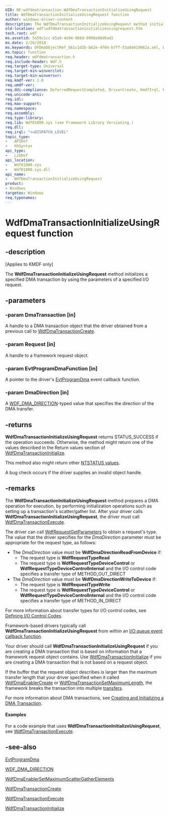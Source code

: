 ```yaml
---
UID: NF:wdfdmatransaction.WdfDmaTransactionInitializeUsingRequest
title: WdfDmaTransactionInitializeUsingRequest function
author: windows-driver-content
description: The WdfDmaTransactionInitializeUsingRequest method initializes a specified DMA transaction by using the parameters of a specified I/O request.
old-location: wdf\wdfdmatransactioninitializeusingrequest.htm
tech.root: wdf
ms.assetid: 5a59c1cc-b5a9-4e94-966d-9998a98d6ad2
ms.date: 2/26/2018
ms.keywords: DFDmaObjectRef_b61c1d2b-b62e-4f04-b7ff-53a8e819062a.xml, WdfDmaTransactionInitializeUsingRequest, WdfDmaTransactionInitializeUsingRequest method, kmdf.wdfdmatransactioninitializeusingrequest, wdf.wdfdmatransactioninitializeusingrequest, wdfdmatransaction/WdfDmaTransactionInitializeUsingRequest
ms.topic: function
req.header: wdfdmatransaction.h
req.include-header: Wdf.h
req.target-type: Universal
req.target-min-winverclnt: 
req.target-min-winversvr: 
req.kmdf-ver: 1.0
req.umdf-ver: 
req.ddi-compliance: DeferredRequestCompleted, DriverCreate, KmdfIrql, KmdfIrql2, RequestCompleted, RequestCompletedLocal
req.unicode-ansi: 
req.idl: 
req.max-support: 
req.namespace: 
req.assembly: 
req.type-library: 
req.lib: Wdf01000.sys (see Framework Library Versioning.)
req.dll: 
req.irql: "<=DISPATCH_LEVEL"
topic_type:
-	APIRef
-	kbSyntax
api_type:
-	LibDef
api_location:
-	Wdf01000.sys
-	Wdf01000.sys.dll
api_name:
-	WdfDmaTransactionInitializeUsingRequest
product:
- Windows
targetos: Windows
req.typenames: 
---
```


# WdfDmaTransactionInitializeUsingRequest function


## -description


<p class="CCE_Message">[Applies to KMDF only]</p>

The <b>WdfDmaTransactionInitializeUsingRequest</b> method initializes a specified DMA transaction by using the parameters of a specified I/O request. 


## -parameters




### -param DmaTransaction [in]

A handle to a DMA transaction object that the driver obtained from a previous call to <a href="https://msdn.microsoft.com/library/windows/hardware/ff547027">WdfDmaTransactionCreate</a>.


### -param Request [in]

A handle to a framework request object.


### -param EvtProgramDmaFunction [in]

A pointer to the driver's <a href="https://msdn.microsoft.com/c01b94b2-aabf-47dd-952a-06e481579614">EvtProgramDma</a> event callback function. 


### -param DmaDirection [in]

A <a href="https://msdn.microsoft.com/library/windows/hardware/ff551288">WDF_DMA_DIRECTION</a>-typed value that specifies the direction of the DMA transfer.


## -returns



<b>WdfDmaTransactionInitializeUsingRequest</b> returns STATUS_SUCCESS if the operation succeeds.  Otherwise, the method might return one of the values described in the Return values section of <a href="https://msdn.microsoft.com/library/windows/hardware/ff547099">WdfDmaTransactionInitialize</a>.

This method also might return other <a href="https://msdn.microsoft.com/library/windows/hardware/ff557697">NTSTATUS values</a>.

A bug check occurs if the driver supplies an invalid object handle.






## -remarks



The <b>WdfDmaTransactionInitializeUsingRequest</b> method prepares a DMA operation for execution, by performing initialization operations such as setting up a transaction's scatter/gather list. After your driver calls <b>WdfDmaTransactionInitializeUsingRequest</b>, the driver must call <a href="https://msdn.microsoft.com/library/windows/hardware/ff547062">WdfDmaTransactionExecute</a>.

The driver can call <a href="https://msdn.microsoft.com/library/windows/hardware/ff549969">WdfRequestGetParameters</a> to obtain a request's type. The value that the driver specifies for the <i>DmaDirection</i> parameter must be appropriate for the request type, as follows:

<ul>
<li> The <i>DmaDirection</i> value must be <b>WdfDmaDirectionReadFromDevice</b> if: <ul>
<li> The request type is <b>WdfRequestTypeRead</b></li>
<li>The request type is <b>WdfRequestTypeDeviceControl</b> or <b>WdfRequestTypeDeviceControlInternal</b> and the I/O control code specifies a transfer type of METHOD_OUT_DIRECT  </li>
</ul>
</li>
<li>
 The <i>DmaDirection</i> value must be <b>WdfDmaDirectionWriteToDevice</b> if: 

<ul>
<li>
 The request type is <b>WdfRequestTypeWrite</b>

</li>
<li>
The request type is <b>WdfRequestTypeDeviceControl</b> or <b>WdfRequestTypeDeviceControlInternal</b> and the I/O control code specifies a transfer type of METHOD_IN_DIRECT  

</li>
</ul>
</li>
</ul>
For more information about transfer types for I/O control codes, see <a href="https://msdn.microsoft.com/library/windows/hardware/ff543023">Defining I/O Control Codes</a>.

Framework-based drivers typically call <b>WdfDmaTransactionInitializeUsingRequest</b> from within an <a href="https://docs.microsoft.com/windows-hardware/drivers/wdf/request-handlers">I/O queue event callback function</a>. 

Your driver should call <b>WdfDmaTransactionInitializeUsingRequest</b> if you are creating a DMA transaction that is based on information that a framework request object contains. Use <a href="https://msdn.microsoft.com/library/windows/hardware/ff547099">WdfDmaTransactionInitialize</a> if you are creating a DMA transaction that is not based on a request object.

If the buffer that the request object describes is larger than the maximum transfer length that your driver specified when it called <a href="https://msdn.microsoft.com/library/windows/hardware/ff546983">WdfDmaEnablerCreate</a> or <a href="https://msdn.microsoft.com/library/windows/hardware/ff547127">WdfDmaTransactionSetMaximumLength</a>, the framework breaks the transaction into multiple <a href="https://docs.microsoft.com/windows-hardware/drivers/wdf/dma-transactions-and-dma-transfers">transfers</a>.  

For more information about DMA transactions, see <a href="https://msdn.microsoft.com/1982c3fa-9e4a-4b26-8902-321223d9159f">Creating and Initializing a DMA Transaction</a>. 


#### Examples

For a code example that uses <b>WdfDmaTransactionInitializeUsingRequest</b>, see <a href="https://msdn.microsoft.com/library/windows/hardware/ff547062">WdfDmaTransactionExecute</a>.

<div class="code"></div>



## -see-also




<a href="https://msdn.microsoft.com/c01b94b2-aabf-47dd-952a-06e481579614">EvtProgramDma</a>



<a href="https://msdn.microsoft.com/library/windows/hardware/ff551288">WDF_DMA_DIRECTION</a>



<a href="https://msdn.microsoft.com/library/windows/hardware/ff547014">WdfDmaEnablerSetMaximumScatterGatherElements</a>



<a href="https://msdn.microsoft.com/library/windows/hardware/ff547027">WdfDmaTransactionCreate</a>



<a href="https://msdn.microsoft.com/library/windows/hardware/ff547062">WdfDmaTransactionExecute</a>



<a href="https://msdn.microsoft.com/library/windows/hardware/ff547099">WdfDmaTransactionInitialize</a>
 

 

